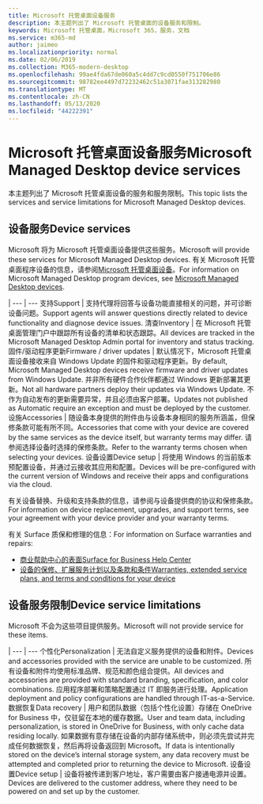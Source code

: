 ```yaml
---
title: Microsoft 托管桌面设备服务
description: 本主题列出了 Microsoft 托管桌面的设备服务和限制。
keywords: Microsoft 托管桌面，Microsoft 365，服务，文档
ms.service: m365-md
author: jaimeo
ms.localizationpriority: normal
ms.date: 02/06/2019
ms.collection: M365-modern-desktop
ms.openlocfilehash: 99ae4fda67de060a5c4dd7c9cd0550f751706e86
ms.sourcegitcommit: 98782ee4497d72232462c51a3071fae313282980
ms.translationtype: MT
ms.contentlocale: zh-CN
ms.lasthandoff: 05/13/2020
ms.locfileid: "44222391"
---
```

# <a name="microsoft-managed-desktop-device-services"></a><span data-ttu-id="42e70-104">Microsoft 托管桌面设备服务</span><span class="sxs-lookup"><span data-stu-id="42e70-104">Microsoft Managed Desktop device services</span></span>

<span data-ttu-id="42e70-105">本主题列出了 Microsoft 托管桌面设备的服务和服务限制。</span><span class="sxs-lookup"><span data-stu-id="42e70-105">This topic lists the services and service limitations for Microsoft Managed Desktop devices.</span></span>

## <a name="device-services"></a><span data-ttu-id="42e70-106">设备服务</span><span class="sxs-lookup"><span data-stu-id="42e70-106">Device services</span></span>

<span data-ttu-id="42e70-107">Microsoft 将为 Microsoft 托管桌面设备提供这些服务。</span><span class="sxs-lookup"><span data-stu-id="42e70-107">Microsoft will provide these services for Microsoft Managed Desktop devices.</span></span> <span data-ttu-id="42e70-108">有关 Microsoft 托管桌面程序设备的信息，请参阅[Microsoft 托管桌面设备](device-list.md)。</span><span class="sxs-lookup"><span data-stu-id="42e70-108">For information on Microsoft Managed Desktop program devices, see [Microsoft Managed Desktop devices](device-list.md).</span></span>

 | 
 --- | ---
<span data-ttu-id="42e70-109">支持</span><span class="sxs-lookup"><span data-stu-id="42e70-109">Support</span></span> | <span data-ttu-id="42e70-110">支持代理将回答与设备功能直接相关的问题，并可诊断设备问题。</span><span class="sxs-lookup"><span data-stu-id="42e70-110">Support agents will answer questions directly related to device functionality and diagnose device issues.</span></span>
<span data-ttu-id="42e70-111">清查</span><span class="sxs-lookup"><span data-stu-id="42e70-111">Inventory</span></span> | <span data-ttu-id="42e70-112">在 Microsoft 托管桌面管理门户中跟踪所有设备的清单和状态跟踪。</span><span class="sxs-lookup"><span data-stu-id="42e70-112">All devices are tracked in the Microsoft Managed Desktop Admin portal for inventory and status tracking.</span></span>
<span data-ttu-id="42e70-113">固件/驱动程序更新</span><span class="sxs-lookup"><span data-stu-id="42e70-113">Firmware / driver updates</span></span> | <span data-ttu-id="42e70-114">默认情况下，Microsoft 托管桌面设备接收来自 Windows Update 的固件和驱动程序更新。</span><span class="sxs-lookup"><span data-stu-id="42e70-114">By default, Microsoft Managed Desktop devices receive firmware and driver updates from Windows Update.</span></span> <span data-ttu-id="42e70-115">并非所有硬件合作伙伴都通过 Windows 更新部署其更新。</span><span class="sxs-lookup"><span data-stu-id="42e70-115">Not all hardware partners deploy their updates via Windows Update.</span></span> <span data-ttu-id="42e70-116">不作为自动发布的更新需要异常，并且必须由客户部署。</span><span class="sxs-lookup"><span data-stu-id="42e70-116">Updates not published as Automatic require an exception and must be deployed by the customer.</span></span>
<span data-ttu-id="42e70-117">设施</span><span class="sxs-lookup"><span data-stu-id="42e70-117">Accessories</span></span> | <span data-ttu-id="42e70-118">随设备本身提供的附件由与设备本身相同的服务所涵盖，但保修条款可能有所不同。</span><span class="sxs-lookup"><span data-stu-id="42e70-118">Accessories that come with your device are covered by the same services as the device itself, but warranty terms may differ.</span></span> <span data-ttu-id="42e70-119">请参阅选择设备时选择的保修条款。</span><span class="sxs-lookup"><span data-stu-id="42e70-119">Refer to the warranty terms chosen when selecting your devices.</span></span> 
<span data-ttu-id="42e70-120">设备设置</span><span class="sxs-lookup"><span data-stu-id="42e70-120">Device setup</span></span>    | <span data-ttu-id="42e70-121">将使用 Windows 的当前版本预配置设备，并通过云接收其应用和配置。</span><span class="sxs-lookup"><span data-stu-id="42e70-121">Devices will be pre-configured with the current version of Windows and receive their apps and configurations via the cloud.</span></span> 

<span data-ttu-id="42e70-122">有关设备替换、升级和支持条款的信息，请参阅与设备提供商的协议和保修条款。</span><span class="sxs-lookup"><span data-stu-id="42e70-122">For information on device replacement, upgrades, and support terms, see your agreement with your device provider and your warranty terms.</span></span>

<span data-ttu-id="42e70-123">有关 Surface 质保和修理的信息：</span><span class="sxs-lookup"><span data-stu-id="42e70-123">For information on Surface warranties and repairs:</span></span>
- [<span data-ttu-id="42e70-124">商业帮助中心的表面</span><span class="sxs-lookup"><span data-stu-id="42e70-124">Surface for Business Help Center</span></span>](https://support.microsoft.com/hub/4339296/surface-for-business-help)
- [<span data-ttu-id="42e70-125">设备的保修、扩展服务计划以及条款和条件</span><span class="sxs-lookup"><span data-stu-id="42e70-125">Warranties, extended service plans, and terms and conditions for your device</span></span>](https://support.microsoft.com/help/4040687/info-about-warranties-extended-service-plans-and-terms-conditions)


## <a name="device-service-limitations"></a><span data-ttu-id="42e70-126">设备服务限制</span><span class="sxs-lookup"><span data-stu-id="42e70-126">Device service limitations</span></span>

<span data-ttu-id="42e70-127">Microsoft 不会为这些项目提供服务。</span><span class="sxs-lookup"><span data-stu-id="42e70-127">Microsoft will not provide service for these items.</span></span>

 | 
 --- | ---
<span data-ttu-id="42e70-128">个性化</span><span class="sxs-lookup"><span data-stu-id="42e70-128">Personalization</span></span> | <span data-ttu-id="42e70-129">无法自定义服务提供的设备和附件。</span><span class="sxs-lookup"><span data-stu-id="42e70-129">Devices and accessories provided with the service are unable to be customized.</span></span> <span data-ttu-id="42e70-130">所有设备和附件均使用标准品牌、规范和颜色组合提供。</span><span class="sxs-lookup"><span data-stu-id="42e70-130">All devices and accessories are provided with standard branding, specification, and color combinations.</span></span> <span data-ttu-id="42e70-131">应用程序部署和策略配置通过 IT 即服务进行处理。</span><span class="sxs-lookup"><span data-stu-id="42e70-131">Application deployment and policy configurations are handled through IT-as-a-Service.</span></span>
<span data-ttu-id="42e70-132">数据恢复</span><span class="sxs-lookup"><span data-stu-id="42e70-132">Data recovery</span></span> | <span data-ttu-id="42e70-133">用户和团队数据（包括个性化设置）存储在 OneDrive for Business 中，仅驻留在本地的缓存数据。</span><span class="sxs-lookup"><span data-stu-id="42e70-133">User and team data, including personalization, is stored in OneDrive for Business, with only cache data residing locally.</span></span> <span data-ttu-id="42e70-134">如果数据有意存储在设备的内部存储系统中，则必须先尝试并完成任何数据恢复，然后再将设备返回到 Microsoft。</span><span class="sxs-lookup"><span data-stu-id="42e70-134">If data is intentionally stored on the device’s internal storage system, any data recovery must be attempted and completed prior to returning the device to Microsoft.</span></span>
<span data-ttu-id="42e70-135">设备设置</span><span class="sxs-lookup"><span data-stu-id="42e70-135">Device setup</span></span> | <span data-ttu-id="42e70-136">设备将被传递到客户地址，客户需要由客户接通电源并设置。</span><span class="sxs-lookup"><span data-stu-id="42e70-136">Devices are delivered to the customer address, where they need to be powered on and set up by the customer.</span></span>
